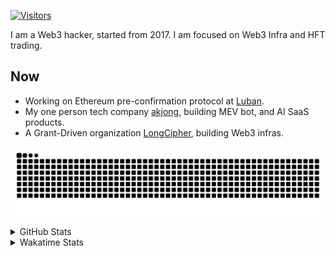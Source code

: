 <!-- markdownlint-disable MD041 MD010 MD033 -->
[![Visitors](https://api.visitorbadge.io/api/daily?path=Akagi201%2FAkagi201&label=Visitors%20Today&countColor=%2337d67a)](https://visitorbadge.io/status?path=Akagi201%2FAkagi201)

I am a Web3 hacker, started from 2017. I am focused on Web3 Infra and HFT trading.

## Now

* Working on Ethereum pre-confirmation protocol at [Luban](https://github.com/lu-bann).
* My one person tech company [akjong](https://github.com/akjong), building MEV bot, and AI SaaS products.
* A Grant-Driven organization [LongCipher](https://github.com/longcipher), building Web3 infras.

[![github contribution grid snake animation](https://raw.githubusercontent.com/Akagi201/Akagi201/output/github-contribution-grid-snake.svg#gh-light-mode-only)](https://github.com/Akagi201)

<details>
<summary>GitHub Stats</summary>
  <a href="https://github.com/Akagi201"><img alt="Profile Detail" src="https://raw.githubusercontent.com/Akagi201/Akagi201/master/profile-summary-card-output/dracula/0-profile-details.svg" /></a>
  <a href="https://github.com/Akagi201"><img alt="Github Stats" src="https://raw.githubusercontent.com/Akagi201/Akagi201/master/profile-summary-card-output/dracula/3-stats.svg" /></a>
  <a href="https://github.com/Akagi201"><img alt="Lang By Commits" src="https://raw.githubusercontent.com/Akagi201/Akagi201/master/profile-summary-card-output/dracula/2-most-commit-language.svg" /></a>
</details>

<details>
<summary>Wakatime Stats</summary>
<br>

<!--START_SECTION:waka-->

```txt
From: 18 January 2025 - To: 25 January 2025

Total Time: 12 hrs 53 mins

Other        8 hrs 17 mins   ████████████████░░░░░░░░░   64.29 %
Rust         1 hr 27 mins    ██▓░░░░░░░░░░░░░░░░░░░░░░   11.25 %
sh           1 hr 5 mins     ██░░░░░░░░░░░░░░░░░░░░░░░   08.42 %
Markdown     43 mins         █▒░░░░░░░░░░░░░░░░░░░░░░░   05.67 %
YAML         24 mins         ▓░░░░░░░░░░░░░░░░░░░░░░░░   03.17 %
XML          17 mins         ▓░░░░░░░░░░░░░░░░░░░░░░░░   02.33 %
Bash         15 mins         ▒░░░░░░░░░░░░░░░░░░░░░░░░   01.99 %
TOML         12 mins         ▒░░░░░░░░░░░░░░░░░░░░░░░░   01.64 %
SQL          4 mins          ░░░░░░░░░░░░░░░░░░░░░░░░░   00.60 %
Python       4 mins          ░░░░░░░░░░░░░░░░░░░░░░░░░   00.54 %
```

<!--END_SECTION:waka-->

</details>
